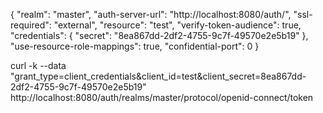 
{
  "realm": "master",
  "auth-server-url": "http://localhost:8080/auth/",
  "ssl-required": "external",
  "resource": "test",
  "verify-token-audience": true,
  "credentials": {
    "secret": "8ea867dd-2df2-4755-9c7f-49570e2e5b19"
  },
  "use-resource-role-mappings": true,
  "confidential-port": 0
}

curl -k --data "grant_type=client_credentials&client_id=test&client_secret=8ea867dd-2df2-4755-9c7f-49570e2e5b19" http://localhost:8080/auth/realms/master/protocol/openid-connect/token
